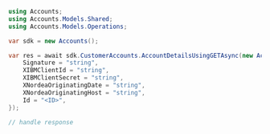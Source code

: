 <!-- Start SDK Example Usage -->
```csharp
using Accounts;
using Accounts.Models.Shared;
using Accounts.Models.Operations;

var sdk = new Accounts();

var res = await sdk.CustomerAccounts.AccountDetailsUsingGETAsync(new AccountDetailsUsingGETRequest() {
    Signature = "string",
    XIBMClientId = "string",
    XIBMClientSecret = "string",
    XNordeaOriginatingDate = "string",
    XNordeaOriginatingHost = "string",
    Id = "<ID>",
});

// handle response
```
<!-- End SDK Example Usage -->